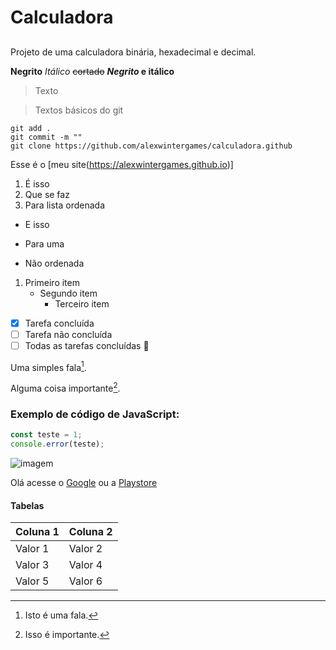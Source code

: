 # Calculadora

## 
Projeto de uma calculadora binária, hexadecimal e decimal.

**Negrito**
*Itálico*
~~cortado~~
**_Negrito_ e itálico**

>Texto


>Textos básicos do git
```
git add .
git commit -m ""
git clone https://github.com/alexwintergames/calculadora.github
```

Esse é o [meu site(https://alexwintergames.github.io)]

1. É isso
2. Que se faz
3. Para lista ordenada

- E isso
* Para uma
+ Não ordenada

1. Primeiro item
    - Segundo item
        - Terceiro item

- [x] Tarefa concluída
- [ ] Tarefa não concluída
- [ ] Todas as tarefas concluídas :tada:

Uma simples fala[^1].

Alguma coisa importante[^2].

[^1]: Isto é uma fala.
[^2]: Isso é importante.

### Exemplo de código de JavaScript:
```javascript
const teste = 1;
console.error(teste);
```

![imagem](https://fs-prod-cdn.nintendo-europe.com/media/images/10_share_images/games_15/nintendo_switch_download_software_1/H2x1_NSwitchDS_RocketLeague_image1600w.jpg)

<p>Olá acesse o <a href="google.com">Google</a> ou a <a href="playstore.com">Playstore</a><p>

#### Tabelas

| Coluna 1 | Coluna 2 |
| ---------|--------- |
| Valor 1  | Valor 2  | 
| Valor 3  | Valor 4  |
| Valor 5  | Valor 6  |